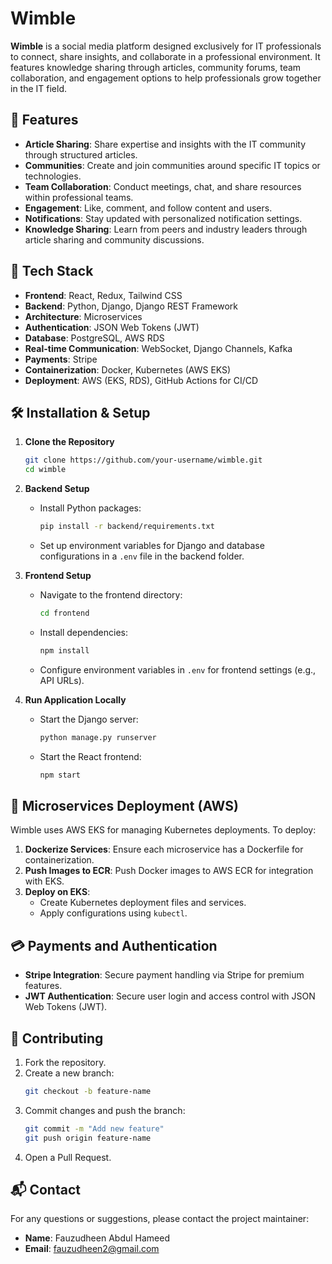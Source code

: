 # Wimble

**Wimble** is a social media platform designed exclusively for IT professionals to connect, share insights, and collaborate in a professional environment. It features knowledge sharing through articles, community forums, team collaboration, and engagement options to help professionals grow together in the IT field.

## 🚀 Features

- **Article Sharing**: Share expertise and insights with the IT community through structured articles.
- **Communities**: Create and join communities around specific IT topics or technologies.
- **Team Collaboration**: Conduct meetings, chat, and share resources within professional teams.
- **Engagement**: Like, comment, and follow content and users.
- **Notifications**: Stay updated with personalized notification settings.
- **Knowledge Sharing**: Learn from peers and industry leaders through article sharing and community discussions.

## 🔧 Tech Stack

- **Frontend**: React, Redux, Tailwind CSS
- **Backend**: Python, Django, Django REST Framework
- **Architecture**: Microservices
- **Authentication**: JSON Web Tokens (JWT)
- **Database**: PostgreSQL, AWS RDS
- **Real-time Communication**: WebSocket, Django Channels, Kafka
- **Payments**: Stripe
- **Containerization**: Docker, Kubernetes (AWS EKS)
- **Deployment**: AWS (EKS, RDS), GitHub Actions for CI/CD

## 🛠️ Installation & Setup

1. **Clone the Repository**
   ```bash
   git clone https://github.com/your-username/wimble.git
   cd wimble
   ```

2. **Backend Setup**
   - Install Python packages:
     ```bash
     pip install -r backend/requirements.txt
     ```
   - Set up environment variables for Django and database configurations in a `.env` file in the backend folder.

3. **Frontend Setup**
   - Navigate to the frontend directory:
     ```bash
     cd frontend
     ```
   - Install dependencies:
     ```bash
     npm install
     ```
   - Configure environment variables in `.env` for frontend settings (e.g., API URLs).

4. **Run Application Locally**
   - Start the Django server:
     ```bash
     python manage.py runserver
     ```
   - Start the React frontend:
     ```bash
     npm start
     ```

## 🎯 Microservices Deployment (AWS)

Wimble uses AWS EKS for managing Kubernetes deployments. To deploy:

1. **Dockerize Services**: Ensure each microservice has a Dockerfile for containerization.
2. **Push Images to ECR**: Push Docker images to AWS ECR for integration with EKS.
3. **Deploy on EKS**:
   - Create Kubernetes deployment files and services.
   - Apply configurations using `kubectl`.

## 💳 Payments and Authentication

- **Stripe Integration**: Secure payment handling via Stripe for premium features.
- **JWT Authentication**: Secure user login and access control with JSON Web Tokens (JWT).

## 🤝 Contributing

1. Fork the repository.
2. Create a new branch:
   ```bash
   git checkout -b feature-name
   ```
3. Commit changes and push the branch:
   ```bash
   git commit -m "Add new feature"
   git push origin feature-name
   ```
4. Open a Pull Request.

## 📬 Contact

For any questions or suggestions, please contact the project maintainer:

- **Name**: Fauzudheen Abdul Hameed
- **Email**: fauzudheen2@gmail.com
